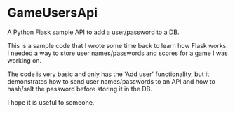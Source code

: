 # GameUsersApi
A Python Flask sample API to add a user/password to a DB.

This is a sample code that I wrote some time back to learn how Flask works. I needed a way to store user names/passwords
and scores for a game I was working on.

The code is very basic and only has the 'Add user' functionality, but it demonstrates how to send user names/passwords to an 
API and how to hash/salt the password before storing it in the DB.

I hope it is useful to someone.
